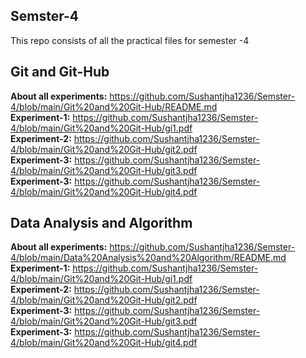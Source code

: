 ## Semster-4
This repo consists of all the practical files for semester -4
## Git and Git-Hub
**About all experiments:**
 https://github.com/Sushantjha1236/Semster-4/blob/main/Git%20and%20Git-Hub/README.md<br>
**Experiment-1:**
 https://github.com/Sushantjha1236/Semster-4/blob/main/Git%20and%20Git-Hub/gi1.pdf<br>
**Experiment-2:** https://github.com/Sushantjha1236/Semster-4/blob/main/Git%20and%20Git-Hub/git2.pdf<br>
**Experiment-3:** https://github.com/Sushantjha1236/Semster-4/blob/main/Git%20and%20Git-Hub/git3.pdf<br>
**Experiment-3:** https://github.com/Sushantjha1236/Semster-4/blob/main/Git%20and%20Git-Hub/git4.pdf<br>
## Data Analysis and Algorithm
**About all experiments:**
 https://github.com/Sushantjha1236/Semster-4/blob/main/Data%20Analysis%20and%20Algorithm/README.md<br>
**Experiment-1:**
 https://github.com/Sushantjha1236/Semster-4/blob/main/Git%20and%20Git-Hub/gi1.pdf<br>
**Experiment-2:** https://github.com/Sushantjha1236/Semster-4/blob/main/Git%20and%20Git-Hub/git2.pdf<br>
**Experiment-3:** https://github.com/Sushantjha1236/Semster-4/blob/main/Git%20and%20Git-Hub/git3.pdf<br>
**Experiment-3:** https://github.com/Sushantjha1236/Semster-4/blob/main/Git%20and%20Git-Hub/git4.pdf<br>
